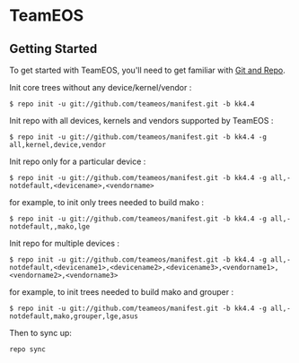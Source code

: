 TeamEOS
===========


Getting Started
---------------

To get started with TeamEOS, you'll need to get
familiar with [Git and Repo](http://source.android.com/source/using-repo.html).

Init core trees without any device/kernel/vendor :

    $ repo init -u git://github.com/teameos/manifest.git -b kk4.4

Init repo with all devices, kernels and vendors supported by TeamEOS :

    $ repo init -u git://github.com/teameos/manifest.git -b kk4.4 -g all,kernel,device,vendor

Init repo only for a particular device :

    $ repo init -u git://github.com/teameos/manifest.git -b kk4.4 -g all,-notdefault,<devicename>,<vendorname>

for example, to init only trees needed to build mako :

    $ repo init -u git://github.com/teameos/manifest.git -b kk4.4 -g all,-notdefault,,mako,lge

Init repo for multiple devices :

    $ repo init -u git://github.com/teameos/manifest.git -b kk4.4 -g all,-notdefault,<devicename1>,<devicename2>,<devicename3>,<vendorname1>,<vendorname2>,<vendorname3>

for example, to init trees needed to build mako and grouper :

    $ repo init -u git://github.com/teameos/manifest.git -b kk4.4 -g all,-notdefault,mako,grouper,lge,asus

Then to sync up:

    repo sync
